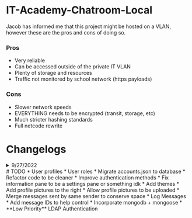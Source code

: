 # IT-Academy-Chatroom-Local

Jacob has informed me that this project might be hosted on a VLAN, however these are the pros and cons of doing so.
### Pros
* Very reliable
* Can be accessed outside of the private IT VLAN
* Plenty of storage and resources
* Traffic not monitored by school network (https payloads)

### Cons
* Slower network speeds
* EVERYTHING needs to be encrypted (transit, storage, etc)
* Much stricter hashing standards
* Full netcode rewrite

# Changelogs

<details>
  
  <summary>9/27/2022</summary>
  
+ Added user authentication
+ Added password encryption
+ Properly configured server
+ Added login page
+ Added login and register functions

* Fixed netcode
* Fixed users being able to send html in chat
  
</details>
# TODO
* User profiles
* User roles
* Migrate accounts.json to database
* Refactor code to be cleaner
* Improve authentication methods
* Fix information pane to be a settings pane or something idk
* Add themes
* Add profile pictures to the right
* Allow profile pictures to be uploaded
* Merge messages sent by same sender to conserve space
* Log Messages
* Add message IDs to help control
* Incorporate mongodb + mongoose
* **Low Priority** LDAP Authentication

